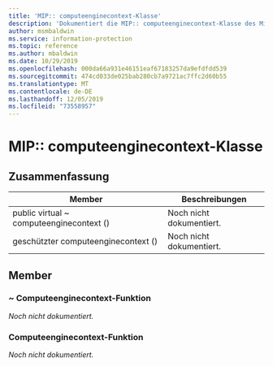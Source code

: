 ```yaml
---
title: 'MIP:: computeenginecontext-Klasse'
description: 'Dokumentiert die MIP:: computeenginecontext-Klasse des Microsoft Information Protection (MIP) SDK.'
author: msmbaldwin
ms.service: information-protection
ms.topic: reference
ms.author: mbaldwin
ms.date: 10/29/2019
ms.openlocfilehash: 000da66a931e46151eaf67183257da9efdfdd539
ms.sourcegitcommit: 474cd033de025bab280cb7a9721ac7ffc2d60b55
ms.translationtype: MT
ms.contentlocale: de-DE
ms.lasthandoff: 12/05/2019
ms.locfileid: "73558957"
---
```

# <a name="class-mipcomputeenginecontext"></a>MIP:: computeenginecontext-Klasse 
  
## <a name="summary"></a>Zusammenfassung
 Member                        | Beschreibungen                                
--------------------------------|---------------------------------------------
public virtual ~ computeenginecontext ()  | Noch nicht dokumentiert.
geschützter computeenginecontext ()  | Noch nicht dokumentiert.
  
## <a name="members"></a>Member
  
### <a name="computeenginecontext-function"></a>~ Computeenginecontext-Funktion
_Noch nicht dokumentiert._

  
### <a name="computeenginecontext-function"></a>Computeenginecontext-Funktion
_Noch nicht dokumentiert._
